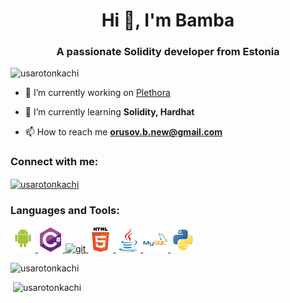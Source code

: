 <h1 align="center">Hi 👋, I'm Bamba</h1>
<h3 align="center">A passionate Solidity developer from Estonia</h3>

<p align="left"> <img src="https://komarev.com/ghpvc/?username=usarotonkachi&label=Profile%20views&color=0e75b6&style=flat" alt="usarotonkachi" /> </p>

- 🔭 I’m currently working on [Plethora](https://github.com/plethora-nft)

- 🌱 I’m currently learning **Solidity, Hardhat**

- 📫 How to reach me **orusov.b.new@gmail.com**

<h3 align="left">Connect with me:</h3>
<p align="left">
<a href="https://instagram.com/usarotonkachi" target="blank"><img align="center" src="https://raw.githubusercontent.com/rahuldkjain/github-profile-readme-generator/master/src/images/icons/Social/instagram.svg" alt="usarotonkachi" height="30" width="40" /></a>
</p>

<h3 align="left">Languages and Tools:</h3>
<p align="left"> <a href="https://developer.android.com" target="_blank"> <img src="https://raw.githubusercontent.com/devicons/devicon/master/icons/android/android-original-wordmark.svg" alt="android" width="40" height="40"/> </a> <a href="https://www.w3schools.com/cs/" target="_blank"> <img src="https://raw.githubusercontent.com/devicons/devicon/master/icons/csharp/csharp-original.svg" alt="csharp" width="40" height="40"/> </a>  <a href="https://git-scm.com/" target="_blank"> <img src="https://www.vectorlogo.zone/logos/git-scm/git-scm-icon.svg" alt="git" width="40" height="40"/> </a> <a href="https://www.w3.org/html/" target="_blank"> <img src="https://raw.githubusercontent.com/devicons/devicon/master/icons/html5/html5-original-wordmark.svg" alt="html5" width="40" height="40"/> </a> <a href="https://www.java.com" target="_blank"> <img src="https://raw.githubusercontent.com/devicons/devicon/master/icons/java/java-original.svg" alt="java" width="40" height="40"/> </a> <a href="https://www.mysql.com/" target="_blank"> <img src="https://raw.githubusercontent.com/devicons/devicon/master/icons/mysql/mysql-original-wordmark.svg" alt="mysql" width="40" height="40"/> </a> <a href="https://www.python.org" target="_blank"> <img src="https://raw.githubusercontent.com/devicons/devicon/master/icons/python/python-original.svg" alt="python" width="40" height="40"/> </a> </p>

<div>
<p><img src="https://github-readme-stats.vercel.app/api/top-langs?username=usarotonkachi&show_icons=true&locale=en&layout=compact&theme=dracula" alt="usarotonkachi" /></p>
</div>
<div>
  <p>&nbsp;<img src="https://github-readme-stats.vercel.app/api?username=usarotonkachi&show_icons=true&locale=en&theme=dracula" alt="usarotonkachi" /></p>
</div>
